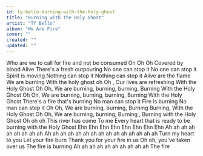 ```yaml
---
id: ty-bello-burning-with-the-holy-ghost
title: "Burning with the Holy Ghost"
artist: "TY Bello"
album: "We Are Fire"
cover: ""
created: ""
updated: ""
---
```


Who are we to call for fire and not be consumed
Oh Oh Oh Covered by blood
Alive
There's a fresh outpouring
No one can stop it
No one can stop it
Spirit is moving
Nothing can stop it
Nothing can stop it
Alive are the flame
We are burning
With the holy ghost
oh Oh , Our lives are refreshing
With the Holy Ghost
Oh Oh, We are burning, burning, burning, Burning
With the Holy Ghost
Oh Oh, We are burning, burning, burning, Burning
With the Holy Ghost
There's a fire that's burning
No man can stop it
Fire is burning
No man can stop it
Oh Oh, We are burning, burning, Burning
Burning, With the Holy Ghost
Oh Oh, We are burning, burning, Burning , Burning with the Holy Ghost
Oh oh oh This river has come
To me
Every heart that is ready to be burning with the Holy Ghost
Ehn Ehn Ehn Ehn Ehn Ehn Ehn Ehn
Ah ah ah ah ah ah ah ah ah
Ah ah ah ah ah ah ah ah ah ah ah ah ah ah ah
Turn my heart to you
Let your fire burn
Thank you for your fire in us
Oh oh, you've taken over us
The fire is burning
Ah ah ah ah ah ah ah ah ah ah
The fire